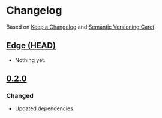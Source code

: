 
# Changelog

Based on [Keep a Changelog] and [Semantic Versioning Caret].

## [Edge (HEAD)][edge]

* Nothing yet.

## [0.2.0]

### Changed

* Updated dependencies.

[Keep a Changelog]: http://keepachangelog.com/en/1.0.0/
[Semantic Versioning Caret]: https://github.com/myowncake/semver-caret
[edge]: https://github.com/typescript-plus/fast-memoize-decorator/compare/v0.2.0...HEAD
[0.2.0]: https://github.com/typescript-plus/fast-memoize-decorator/compare/v0.1.0...v0.2.0
